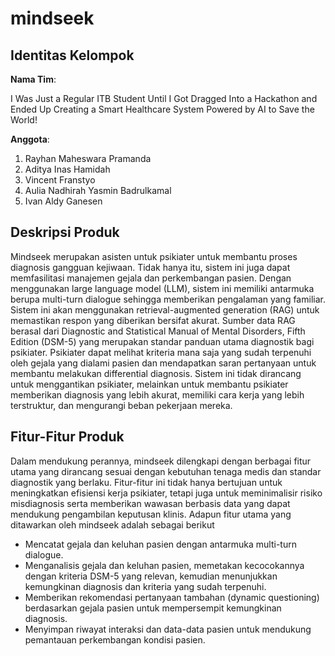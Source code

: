 # mindseek

## Identitas Kelompok
**Nama Tim**: 

I Was Just a Regular ITB Student Until I Got Dragged Into a Hackathon and Ended Up Creating a Smart Healthcare System Powered by AI to Save the World!

**Anggota**:
1. Rayhan Maheswara Pramanda
2. Aditya Inas Hamidah
3. Vincent Franstyo
4. Aulia Nadhirah Yasmin Badrulkamal
5. Ivan Aldy Ganesen

## Deskripsi Produk
Mindseek merupakan asisten untuk psikiater untuk membantu proses diagnosis gangguan kejiwaan. Tidak hanya itu, sistem ini juga dapat memfasilitasi manajemen gejala dan perkembangan pasien. Dengan menggunakan large language model (LLM), sistem ini memiliki antarmuka berupa multi-turn dialogue sehingga memberikan pengalaman yang familiar. Sistem ini akan menggunakan retrieval-augmented generation (RAG) untuk memastikan respon yang diberikan bersifat akurat. Sumber data RAG berasal dari Diagnostic and Statistical Manual of Mental Disorders, Fifth Edition (DSM-5) yang merupakan standar panduan utama diagnostik bagi psikiater. Psikiater dapat melihat kriteria mana saja yang sudah terpenuhi oleh gejala yang dialami pasien dan mendapatkan saran pertanyaan untuk membantu melakukan differential diagnosis. Sistem ini tidak dirancang untuk menggantikan psikiater, melainkan untuk membantu psikiater memberikan diagnosis yang lebih akurat, memiliki cara kerja yang lebih terstruktur, dan mengurangi beban pekerjaan mereka.

## Fitur-Fitur Produk
Dalam mendukung perannya, mindseek dilengkapi dengan berbagai fitur utama yang dirancang sesuai dengan kebutuhan tenaga medis dan standar diagnostik yang berlaku. Fitur-fitur ini tidak hanya bertujuan untuk meningkatkan efisiensi kerja psikiater, tetapi juga untuk meminimalisir risiko misdiagnosis serta memberikan wawasan berbasis data yang dapat mendukung pengambilan keputusan klinis. Adapun fitur utama yang ditawarkan oleh mindseek adalah sebagai berikut
- Mencatat gejala dan keluhan pasien dengan antarmuka multi-turn dialogue.
- Menganalisis gejala dan keluhan pasien, memetakan kecocokannya dengan kriteria DSM-5 yang relevan, kemudian menunjukkan kemungkinan diagnosis dan kriteria yang sudah terpenuhi.
- Memberikan rekomendasi pertanyaan tambahan (dynamic questioning) berdasarkan gejala pasien untuk mempersempit kemungkinan diagnosis.
- Menyimpan riwayat interaksi dan data-data pasien untuk mendukung pemantauan perkembangan kondisi pasien.
